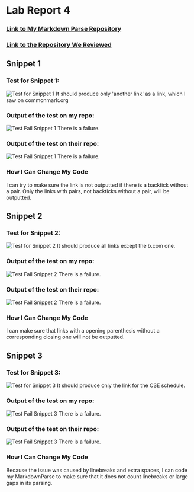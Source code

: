 # Lab Report 4

### [Link to My Markdown Parse Repository](https://github.com/jackiepiepkorn/markdown-parser)
### [Link to the Repository We Reviewed](https://github.com/ryankosta/good-markdown-parser)

## Snippet 1

### Test for Snippet 1:
![Test for Snippet 1](https://i.imgur.com/ibm6K0f.png?1)
It should produce only 'another link' as a link, which I saw on commonmark.org

### Output of the test on my repo:
![Test Fail Snippet 1](https://i.imgur.com/FM0mLIc.png?1)
There is a failure.

### Output of the test on their repo:
![Test Fail Snippet 1](https://i.imgur.com/NC2OUmi.png?1)
There is a failure.

### How I Can Change My Code
I can try to make sure the link is not outputted if there is a backtick without a pair. Only the links with pairs, not backticks without a pair, will be outputted.

## Snippet 2

### Test for Snippet 2:
![Test for Snippet 2](https://i.imgur.com/tmib6zg.png?1)
It should produce all links except the b.com one.

### Output of the test on my repo:
![Test Fail Snippet 2](https://i.imgur.com/ncZ2rEK.png?1)
There is a failure.

### Output of the test on their repo:
![Test Fail Snippet 2](https://i.imgur.com/NC2OUmi.png?1)
There is a failure.

### How I Can Change My Code
I can make sure that links with a opening parenthesis without a corresponding closing one will not be outputted.

## Snippet 3

### Test for Snippet 3:
![Test for Snippet 3](https://i.imgur.com/1CBpWvG.png?1)
It should produce only the link for the CSE schedule.

### Output of the test on my repo:
![Test Fail Snippet 3](https://i.imgur.com/ZfSLuMk.png?1)
There is a failure.

### Output of the test on their repo:
![Test Fail Snippet 3](https://i.imgur.com/NC2OUmi.png?1)
There is a failure.

### How I Can Change My Code
Because the issue was caused by linebreaks and extra spaces, I can code my MarkdownParse to make sure that it does not count linebreaks or large gaps in its parsing.
